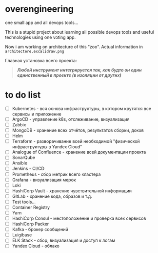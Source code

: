 # overengineering
one small app and all devops tools...

This is a stupid project about learning all possible devops tools and useful technologies using one voting app.

Now i am working on architecture of this "zoo". Actual information in `architectere.excalidraw.png`

Главная установка всего проекта:
> ***Любой инструмент интегрируется так, как будто он один единственный в проекте (в изоляции от других)***

# to do list
- [ ] Kubernetes - вся основа инфраструктуры, в котором крутятся все сервисы и приложение
- [ ] ArgoCD - управление k8s, отслеживание, визуализация
- [ ] Zabbix 
- [ ] MongoDB - хранение всех отчётов, результатов сборки, доков
- [ ] Helm
- [ ] Terraform - разворачивание всей необходимой "физической инфраструктуры в Yandex Cloud"
- [ ] Analogue of Confluence - хранение всей документации проекта
- [ ] SonarQube 
- [ ] Ansible
- [ ] Jenkins - CI/CD
- [ ] Prometheus - сбор метрик всего кластера
- [ ] Grafana - визуализация мерок
- [ ] Loki
- [ ] HashiCorp Vault - хранение чувствительной информации
- [ ] GitLab - хранение кода, образов и т.д.
- [ ] Test tools...
- [ ] Container Registry
- [ ] Yarn
- [ ] HashiCorp Consul - местоположение и проверка всех сервисов
- [ ] HashiCorp Packer
- [ ] Kafka - брокер сообщений
- [ ] Luigibase
- [ ] ELK Stack - сбор, визуализация и доступ к логам
- [ ] Yandex Cloud - облако
